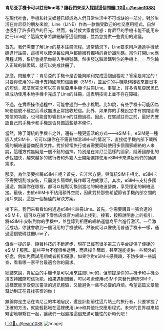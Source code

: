**肯尼亚手機卡可以註冊line嗎？讓我們來深入探討這個問題[[TG💪+ @esim1088](https://t.me/s/esim1088)]**

在現代社會，手機和社交媒體已經成為人們日常生活中不可或缺的一部分。對於生活在肯尼亞的朋友來說，Line（LINE）作為一款備受歡迎的社交應用程式，自然也吸引了許多用戶的目光。然而，有時候大家會疑惑：肯尼亞的手機卡能不能用來註冊Line呢？這篇文章將詳細解答這個問題，並為您提供一些實用的建議。

首先，我們需要了解Line的基本註冊流程。通常情況下，Line要求用戶通過手機號碼進行註冊，這樣可以確保每位用戶都能擁有獨特的身份識別碼。當你打開Line應用程式時，系統會提示你輸入手機號碼，然後發送驗證碼到你的手機上。一旦你輸入正確的驗證碼，就可以完成註冊了。

那麼，問題來了：肯尼亞的手機卡是否能夠順利完成這個過程呢？答案是肯定的！只要你使用的手機卡支持國際短信服務（SMS），並且你的手機能夠接收來自日本的短信，那麼就完全可以在肯尼亞用手機卡註冊Line。事實上，許多肯尼亞居民已經成功使用本地手機卡完成了Line的註冊，這表明技術上並不存在障礙。

不過，在實際操作過程中，可能會遇到一些小挑戰。比如說，有些手機卡可能因為網絡信號不穩定而導致無法正常接收短信。此外，如果你的手機設定中有關閉國際短信的功能，也可能會影響到Line的註冊過程。因此，在嘗試註冊之前，最好先確認自己的手機卡和手機是否具備這些基本條件。

當然，除了傳統的手機卡之外，還有一種更靈活的方式——eSIM卡。eSIM是一種嵌入式SIM卡，它可以讓你在不需要物理SIM卡的情況下，直接從手機內部下載所需的網絡運營商配置文件。對於經常旅行或者需要同時使用多個國家網絡的人來說，這種方式無疑是一個不錯的選擇。特別是在肯尼亞這樣的國家，隨著國際化的步伐加快，越來越多的旅行者和外籍人士開始選擇使用eSIM卡來滿足他們的通訊需求。

那麼，為什麼要推薦eSIM卡呢？首先，它非常方便。與傳統SIM卡相比，eSIM卡不需要切割或安裝，只需幾步簡單的操作即可完成激活。其次，eSIM卡支持多國漫遊，無論你在哪裡，都可以輕鬆切換到當地的網絡運營商，享受穩定的網絡連接。最後，由於eSIM卡不佔用額外空間，因此對於那些希望節省手機內部空間的用戶來說，這是一個極佳的解決方案。

接下來，我們來看看如何通過eSIM卡註冊Line。首先，你需要購買一張合適的eSIM卡，這可以在線下零售店或官方網站上找到。接著，按照說明書上的指引，將eSIM卡安裝到你的手機中，並登錄到相應的網絡運營商平台進行激活。一旦激活成功，你就會收到一個可用的手機號碼，然後就可以像使用普通手機卡一樣，通過這個號碼註冊Line了。

值得一提的是，隨著科技的不斷進步，現在已經有很多第三方平台提供了便捷的eSIM卡服務。這些平台不僅價格透明，而且操作簡單，甚至還能提供一些額外的好處，例如免費試用期或者折扣優惠。如果你對eSIM卡感興趣，不妨多做一些調查，看看哪一家平台最適合你的需求。

總結來說，肯尼亞的手機卡是可以用來註冊Line的，但前提是你的手機卡和手機必須支持國際短信功能。如果遇到困難，可以考慮使用eSIM卡來替代傳統SIM卡，這樣既能享受更加靈活的通訊體驗，又能避免一些不必要的麻煩。希望這篇文章能幫助到正在尋找答案的你！

無論你是生活在肯尼亞的本地居民，還是計劃前往這片熱土的旅行者，只要掌握了正確的方法，就能輕鬆地在這裡使用Line和其他社交應用程式。未來的世界越來越緊密地聯繫在一起，讓我們一起迎接這個充滿可能性的新時代吧！

[[TG💪+ @esim1088](https://t.me/s/esim1088) ![Image](https://i.postimg.cc/4NQfJmqS/Snipaste-2025-05-13-00-14-12.png)]
